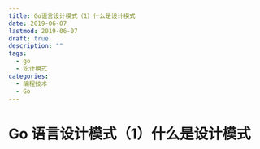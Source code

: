 ```yaml
---
title: Go语言设计模式（1）什么是设计模式
date: 2019-06-07
lastmod: 2019-06-07
draft: true
description: ""
tags:
  - go
  - 设计模式
categories:
  - 编程技术
  - Go
---
```


# Go 语言设计模式（1）什么是设计模式
